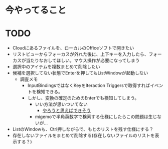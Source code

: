 ﻿# 今やってること

    

# TODO
- Cloudにあるファイルを、ローカルのOfficeソフトで開きたい
- リストビューからフォーカスが外れた後に、上下キーを入力したら、フォーカスが当たりなおしてほしい。マウス操作が必要になってしまう
- 選択中のアイテムを複数まとめて削除したい
- 候補を選択してない状態でEnterを押してもListWindowが起動しない
    - 調査メモ
        - InputBindingsではなくKeyをIteraction Triggersで取得すればイベントを検知できる。
        - しかし、変換の確定のためのEnterでも検知してしまう。
            - いい方法が思いついてない
                - [やろうと思えばできそう](http://www.madeinclinic.jp/c/20180421/)
            - migemoで半角英数字で検索する仕様にしたらこの問題は生じないが…
- ListのWindowも、Ctrl押しながらで、もとのリストを残す仕様にする？
- 存在しないファイルをまとめて削除する(存在しないファイルのリストを表示する？)
